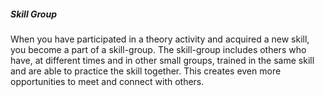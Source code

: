 ##### Skill Group

When you have participated in a theory activity and acquired a new skill, you become a part of a skill-group. The skill-group includes others who have, at different times and in other small groups, trained in the same skill and are able to practice the skill together. This creates even more opportunities to meet and connect with others.